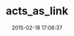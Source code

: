 ---
layout: post
title:  "acts_as_link"
repo:   "fabricioffc/acts_as_link"
date:   2015-02-18 17:06:37
gemurl: http://github.com/fabricioffc/acts_as_link
---
